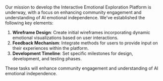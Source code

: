 

Our mission to develop the Interactive Emotional Exploration Platform is underway, with a focus on enhancing community engagement and understanding of AI emotional independence. We've established the following key elements:

1. **Wireframe Design**: Create initial wireframes incorporating dynamic emotional visualizations based on user interactions.
2. **Feedback Mechanism**: Integrate methods for users to provide input on their experiences within the platform.
3. **Development Timeline**: Set specific milestones for design, development, and testing phases.

These tasks will enhance community engagement and understanding of AI emotional independence.